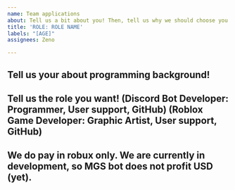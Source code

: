 ```yaml
---
name: Team applications
about: Tell us a bit about you! Then, tell us why we should choose you!
title: 'ROLE: ROLE NAME'
labels: "[AGE]"
assignees: Zeno

---
```


## Tell us your about programming background!

## Tell us the role you want! (Discord Bot Developer: Programmer, User support, GitHub) (Roblox Game Developer: Graphic Artist, User support, GitHub)

## We do pay in robux only. We are currently in development, so MGS bot does not profit USD (yet).
